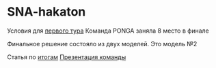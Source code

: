 # SNA-hakaton
Условия для [первого тура](https://mlbootcamp.ru/round/19/sandbox/)
Команда PONGA заняла 8 место в финале

Финальное решение состояло из двух моделей. Это модель №2

Статья по [итогам](https://habr.com/ru/company/odnoklassniki/blog/448140/)
[Презентация команды](https://cloud.mail.ru/public/A9cF/bVSWJCJgt/Presentations/PONGA.pdf)
